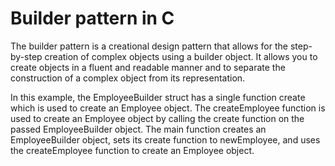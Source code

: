 # Builder pattern in C 

The builder pattern is a creational design pattern that allows for the step-by-step creation of complex objects using a builder object. 
It allows you to create objects in a fluent and readable manner and to separate the construction of a complex object from its representation.

In this example, the EmployeeBuilder struct has a single function create which is used to create an Employee object. 
The createEmployee function is used to create an Employee object by calling the create function on the passed EmployeeBuilder object. 
The main function creates an EmployeeBuilder object, sets its create function to newEmployee, 
and uses the createEmployee function to create an Employee object.
